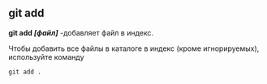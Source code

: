 ## git add

**git add *[файл]*** -добавляет файл в индекс.

Чтобы добавить все файлы в каталоге в индекс (кроме игнорируемых), используйте команду 

```bash=
git add .
```
